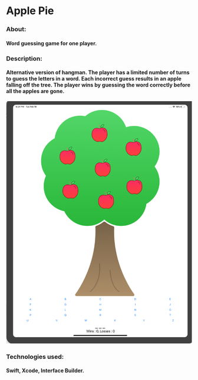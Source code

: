 # Apple Pie

### About:
#### Word guessing game for one player.

### Description:
#### Alternative version of hangman. The player has a limited number of turns to guess the letters in a word. Each incorrect guess results in an apple falling off the tree. The player wins by guessing the word correctly before all the apples are gone.

![alt text](https://github.com/trekhleb123/Apple-Pie/blob/master/ApplePie.png)

### Technologies used: 
#### Swift, Xcode, Interface Builder.

